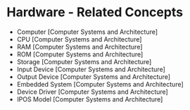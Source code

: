 # Hardware - Related Concepts

- Computer [Computer Systems and Architecture]
- CPU [Computer Systems and Architecture]
- RAM [Computer Systems and Architecture]
- ROM [Computer Systems and Architecture]
- Storage [Computer Systems and Architecture]
- Input Device [Computer Systems and Architecture]
- Output Device [Computer Systems and Architecture]
- Embedded System [Computer Systems and Architecture]
- Device Driver [Computer Systems and Architecture]
- IPOS Model [Computer Systems and Architecture]
